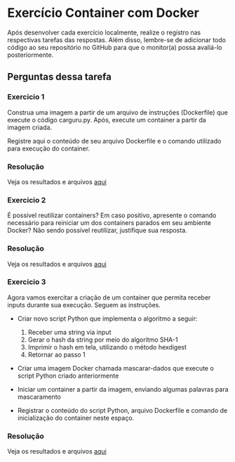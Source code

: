 # Exercício Container com Docker

Após desenvolver cada exercício localmente, realize o registro nas respectivas tarefas das respostas. Além disso, lembre-se de adicionar todo código ao seu repositório no GitHub para que o monitor(a) possa avaliá-lo posteriormente.

## Perguntas dessa tarefa

### Exercicio 1

Construa uma imagem a partir de um arquivo de instruções (Dockerfile) que execute o código carguru.py. Após, execute um container a partir da imagem criada.

Registre aqui o conteúdo de seu arquivo Dockerfile e o comando utilizado para execução do container.

### Resolução

Veja os resultados e arquivos [aqui]()

### Exercicio 2

É possível reutilizar containers? Em caso positivo, apresente o comando necessário para reiniciar um dos containers parados em seu ambiente Docker? Não sendo possível reutilizar, justifique sua resposta.

### Resolução

Veja os resultados e arquivos [aqui]()

### Exercicio 3

Agora vamos exercitar a criação de um container que permita receber inputs durante sua execução. Seguem as instruções.

- Criar novo script Python que implementa o algoritmo a seguir:

    1. Receber uma string via input
    2. Gerar o hash  da string por meio do algoritmo SHA-1
    3. Imprimir o hash em tela, utilizando o método hexdigest
    4. Retornar ao passo 1

- Criar uma imagem Docker chamada mascarar-dados que execute o script Python criado anteriormente
- Iniciar um container a partir da imagem, enviando algumas palavras para mascaramento
- Registrar o conteúdo do script Python, arquivo Dockerfile e comando de inicialização do container neste espaço.

### Resolução

Veja os resultados e arquivos [aqui]()